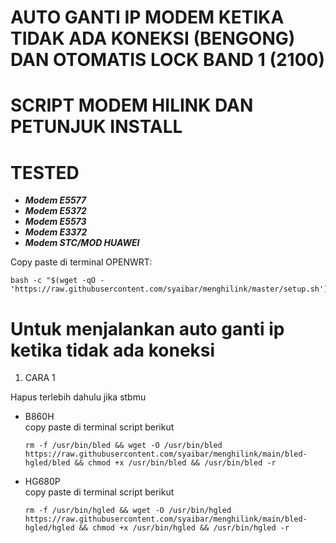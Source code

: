 # AUTO GANTI IP MODEM KETIKA TIDAK ADA KONEKSI (BENGONG) DAN OTOMATIS LOCK BAND 1 (2100)
# SCRIPT MODEM HILINK DAN PETUNJUK INSTALL
# TESTED
- ***Modem E5577***
- ***Modem E5372***
- ***Modem E5573***
- ***Modem E3372***
- ***Modem STC/MOD HUAWEI***


Copy paste di terminal OPENWRT:
```
bash -c "$(wget -qO - 'https://raw.githubusercontent.com/syaibar/menghilink/master/setup.sh')"
```

# Untuk menjalankan auto ganti ip ketika tidak ada koneksi
1. CARA 1

Hapus terlebih dahulu jika stbmu 
- B860H<br>
  copy paste di terminal script berikut<br>
  ```
  rm -f /usr/bin/bled && wget -O /usr/bin/bled https://raw.githubusercontent.com/syaibar/menghilink/main/bled-hgled/bled && chmod +x /usr/bin/bled && /usr/bin/bled -r  
  ```
- HG680P<br>
  copy paste di terminal script berikut<br>
  ```
  rm -f /usr/bin/hgled && wget -O /usr/bin/hgled https://raw.githubusercontent.com/syaibar/menghilink/main/bled-hgled/hgled && chmod +x /usr/bin/hgled && /usr/bin/hgled -r
  ```
<br><br>
